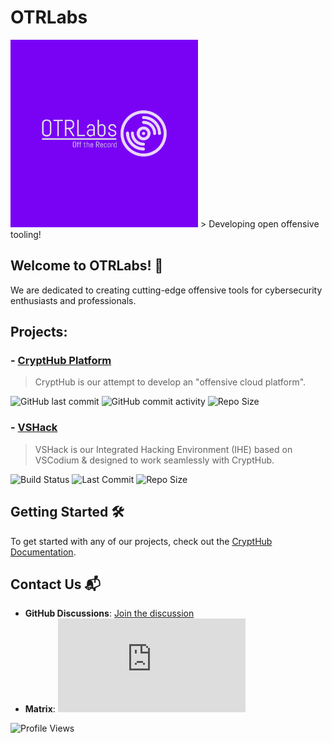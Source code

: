 # OTRLabs
<img src="branding/png/logo-color.png" alt="OTRLabs Logo" width="300" height="300">
> Developing open offensive tooling!

## Welcome to OTRLabs! 🚀

We are dedicated to creating cutting-edge offensive tools for cybersecurity enthusiasts and professionals.

## Projects:
### - [CryptHub Platform](https://github.com/OTRLabs/CryptHub)
> CryptHub is our attempt to develop an "offensive cloud platform".

![GitHub last commit](https://img.shields.io/github/last-commit/OTRLabs/CryptHub)
![GitHub commit activity](https://img.shields.io/github/commit-activity/w/OTRLabs/CryptHub)
![Repo Size](https://img.shields.io/github/repo-size/OTRLabs/CryptHub)

### - [VSHack](https://github.com/OTRLabs/VSHack)
> VSHack is our Integrated Hacking Environment (IHE) based on VSCodium & designed to work seamlessly with CryptHub.

![Build Status](https://img.shields.io/github/actions/workflow/status/OTRLabs/VSHack/build.yml?branch=main)
![Last Commit](https://img.shields.io/github/last-commit/OTRLabs/VSHack)
![Repo Size](https://img.shields.io/github/repo-size/OTRLabs/VSHack)

## Getting Started 🛠️

To get started with any of our projects, check out the [CryptHub Documentation](https://github.com/OTRLabs/CryptHub/wiki).

## Contact Us 📬

- **GitHub Discussions**: [Join the discussion](https://github.com/orgs/OTRLabs/discussions)
- **Matrix**: ![Matrix](https://img.shields.io/matrix/OTRLabs%3Amatrix.org?server_fqdn=matrix.org&style=flat&logo=matrix)

![Profile Views](https://komarev.com/ghpvc/?username=OTRLabs)
